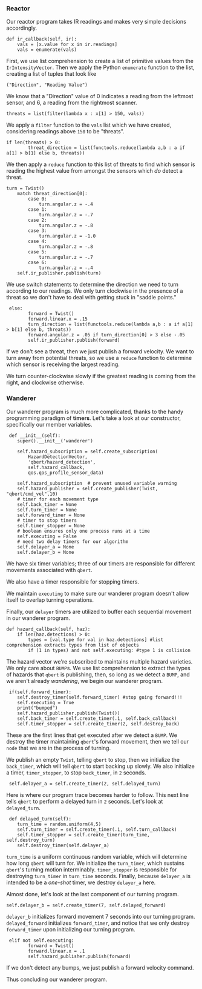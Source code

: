 ### Reactor

Our reactor program takes IR readings and makes very simple decisions accordingly.


    def ir_callback(self, ir):
        vals = [x.value for x in ir.readings]
        vals = enumerate(vals)

First, we use list comprehension to create a list of primitive values from the `IrIntensityVector`.
Then we apply the Python `enumerate` function to the list, creating a list of tuples that look like

    ("Direction", "Reading Value")

We know that a "Direction" value of 0 indicates a reading from the leftmost sensor, and 6, a reading
from the rightmost scanner.

    threats = list(filter(lambda x : x[1] > 150, vals))

We apply a `filter` function to the `vals` list which we have created, considering readings above `150`
to be "threats".

    if len(threats) > 0:
            threat_direction = list(functools.reduce(lambda a,b : a if a[1] > b[1] else b, threats))

We then apply a `reduce` function to this list of threats to find which sensor is reading the 
highest value from amongst the sensors which *do* detect a threat.

    turn = Twist()
        match threat_direction[0]:
            case 0:
                turn.angular.z = -.4
            case 1:
                turn.angular.z = -.7
            case 2:
                turn.angular.z = -.8
            case 3:
                turn.angular.z = -1.0
            case 4:
                turn.angular.z = -.8
            case 5:
                turn.angular.z = -.7
            case 6:
                turn.angular.z = -.4
        self.ir_publisher.publish(turn)

We use switch statements to determine the direction we need to turn according to our readings. We only
turn clockwise in the presence of a threat so we don't have to deal with getting stuck in "saddle
points."


     else:
            forward = Twist()
            forward.linear.x = .15
            turn_direction = list(functools.reduce(lambda a,b : a if a[1] > b[1] else b, threats))
            forward.angular.z = .05 if turn_direction[0] > 3 else -.05
            self.ir_publisher.publish(forward)


If we don't see a threat, then we just publish a forward velocity. We want to turn away from potential threats,
so we use a `reduce` function to determine which sensor is receiving the largest reading. 

We turn counter-clockwise slowly if the greatest reading is coming from the right, and clockwise otherwise.

### Wanderer

Our wanderer program is much more complicated, thanks to the handy programming paradigm of **timers**.
Let's take a look at our constructor, specifically our member variables.

     def __init__(self):
        super().__init__('wanderer')
        
        self.hazard_subscription = self.create_subscription(
            HazardDetectionVector,
            'qbert/hazard_detection',
            self.hazard_callback,
            qos.qos_profile_sensor_data)

        self.hazard_subscription  # prevent unused variable warning
        self.hazard_publisher = self.create_publisher(Twist, "qbert/cmd_vel",10)
        # timer for each movement type
        self.back_timer = None
        self.turn_timer = None
        self.forward_timer = None
        # timer to stop timers
        self.timer_stopper = None
        # boolean ensures only one process runs at a time
        self.executing = False
        # need two delay timers for our algorithm
        self.delayer_a = None
        self.delayer_b = None


We have six timer variables; three of our timers are responsible for different movements associated with
`qbert`. 


We also have a timer responsible for stopping timers.


We maintain `executing` to make sure our wanderer program doesn't allow itself to overlap turning operations.


Finally, our `delayer` timers are utilized to buffer each sequential movement in our wanderer program.


    def hazard_callback(self, haz):
        if len(haz.detections) > 0:
            types = [val.type for val in haz.detections] #list comprehension extracts types from list of objects
            if (1 in types) and not self.executing: #type 1 is collision


The hazard vector we're subscribed to maintains multiple hazard varieties. We only care about `BUMP`s.
We use list comprehension to extract the types of hazards that `qbert` is publishing, then, so long
as we detect a `BUMP`, and we aren't already *wandering*, we begin our wanderer program.


     if(self.forward_timer):
        self.destroy_timer(self.forward_timer) #stop going forward!!!
        self.executing = True    
        print("bumped")
        self.hazard_publisher.publish(Twist())
        self.back_timer = self.create_timer(.1, self.back_callback)
        self.timer_stopper = self.create_timer(2, self.destroy_back)

These are the first lines that get executed after we detect a `BUMP`. We destroy the timer maintaining
`qbert`'s forward movement, then we tell our `node` that we are in the process of turning.


We publish an empty `Twist`, telling `qbert` to stop, then we initialize the `back_timer`, which will
tell `qbert` to start backing up slowly. We also initialize a timer, `timer_stopper`, to stop `back_timer`,
in `2` seconds.


     self.delayer_a = self.create_timer(2, self.delayed_turn)

Here is where our program trace becomes harder to follow. This next line tells `qbert` to perform
a delayed turn in `2` seconds. Let's look at `delayed_turn`.


     def delayed_turn(self):
        turn_time = random.uniform(4,5)
        self.turn_timer = self.create_timer(.1, self.turn_callback)
        self.timer_stopper = self.create_timer(turn_time, self.destroy_turn)
        self.destroy_timer(self.delayer_a)

`turn_time` is a uniform continuous random variable, which will determine how long `qbert` will turn for.
We initialize the `turn_timer`, which sustains `qbert`'s turning motion interminably. `timer_stopper`
is responsible for destroying `turn_timer` in `turn_time` seconds. Finally, because `delayer_a` is intended
to be a *one-shot* timer, we destroy `delayer_a` here.


Almost done, let's look at the last component of our turning program.
    
    self.delayer_b = self.create_timer(7, self.delayed_forward)

`delayer_b` initializes forward movement 7 seconds into our turning program. `delayed_forward`
initializes `forward_timer`, and notice that we only destroy `forward_timer` upon initializing our
turning program.

     elif not self.executing:
            forward = Twist()
            forward.linear.x = .1
            self.hazard_publisher.publish(forward)

If we don't detect any bumps, we just publish a forward velocity command.


Thus concluding our wanderer program.


